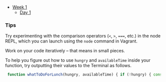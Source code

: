 - [Week 1](/Week_1)
  - [Day 1](/Week_1/Day_1)

### Tips

Try experimenting with the comparison operators (`<`, `>`, `===`, etc.) in the node REPL, which you can launch using the `node` command in Vagrant.

Work on your code iteratively – that means in small pieces.

To help you figure out how to use `hungry` and `availableTime` inside your function, try outputting their values to the Terminal as follows.

```Javascript
 function whatToDoForLunch(hungry, availableTime) { if (!hungry) { console.log(`I'm not hungry and I have ${availableTime} minutes for lunch`); } else { if (availableTime >= 30) { console.log(`I'm hungry and I have ${availableTime} minutes for lunch`); } else if (availableTime >= 20) { console.log(`I'm hungry and I have ${availableTime} minutes for lunch.`); } else { console.log(`I'm hungry and I have ${availableTime} minutes for lunch`); } } }



```
